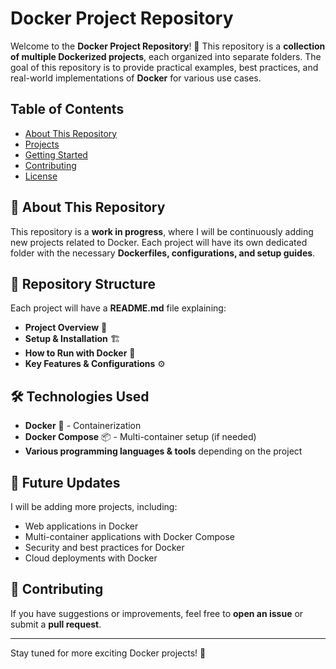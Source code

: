 # Docker Project Repository

Welcome to the **Docker Project Repository**! 🚀 This repository is a **collection of multiple Dockerized projects**, each organized into separate folders. The goal of this repository is to provide practical examples, best practices, and real-world implementations of **Docker** for various use cases.

## Table of Contents

- [About This Repository](#about-this-epository)
- [Projects](#projects)
- [Getting Started](#getting-started)
- [Contributing](#contributing)
- [License](#license)

## 📌 About This Repository

This repository is a **work in progress**, where I will be continuously adding new projects related to Docker. Each project will have its own dedicated folder with the necessary **Dockerfiles, configurations, and setup guides**.

## 📂 Repository Structure



Each project will have a **README.md** file explaining:

- **Project Overview** 📝
- **Setup & Installation** 🏗️
- **How to Run with Docker** 🐳
- **Key Features & Configurations** ⚙️

## 🛠️ Technologies Used

- **Docker** 🐳 - Containerization
- **Docker Compose** 📦 - Multi-container setup (if needed)
- **Various programming languages & tools** depending on the project

## 📅 Future Updates

I will be adding more projects, including:

- Web applications in Docker
- Multi-container applications with Docker Compose
- Security and best practices for Docker
- Cloud deployments with Docker

## 🤝 Contributing

If you have suggestions or improvements, feel free to **open an issue** or submit a **pull request**.

---

Stay tuned for more exciting Docker projects! 🚀

